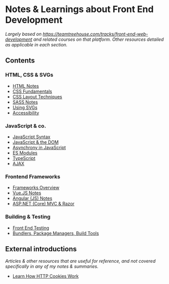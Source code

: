 # Notes & Learnings about Front End Development
*Largely based on https://teamtreehouse.com/tracks/front-end-web-development and related courses on that platform. Other resources detailed as applicable in each section.*

## Contents

### HTML, CSS & SVGs
- [HTML Notes](/HTML-Notes.md)
- [CSS Fundamentals](/CSS-Fundamentals.md)
- [CSS Layout Techniques](/CSS-Layout-Techniques.md)
- [SASS Notes](/SASS-Notes.md)
- [Using SVGs](/Using-SVGs.md)
- [Accessibility](/Accessibility.md)

### JavaScript & co.
- [JavaScript Syntax](/Javascript-Syntax.md)
- [JavaScript & the DOM](/Javascript-and-the-DOM.md)
- [Asynchrony in JavaScript](/Asychrony-in-JS.md)
- [ES Modules](/ES-Modules.md)
- [TypeScript](/Typescript.md)
- [AJAX](/AJAX-Notes.md)

### Frontend Frameworks
- [Frameworks Overview](/Frameworks-Overview.md)
- [Vue.JS Notes](/Vue-JS-Notes.md)
- [Angular (JS) Notes](/Angular-Notes.md)
- [ASP.NET (Core) MVC & Razor](/MVC-and-Razor.md)

### Building & Testing
- [Front End Testing](/Front-End-Testing.md)
- [Bundlers, Package Managers, Build Tools](/Bundlers-Package-Managers-Build-Tools.md)

## External introductions
*Articles & other resources that are useful for reference, and not covered specifically in any of my notes & summaries.*

- [Learn How HTTP Cookies Work](https://flaviocopes.com/cookies/)
